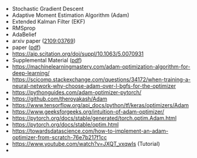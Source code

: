 <!-- wp:list -->
<ul><li>Stochastic Gradient Descent</li>
    <li>Adaptive Moment Estimation Algorithm (Adam)</li>
    <li>Extended Kalman Filter (EKF)</li>
    <li>RMSprop</li>
    <li>AdaBelief</li>
    <li>arxiv paper (<a href="https://arxiv.org/abs/2109.03769">2109:03769</a>)</li><li>paper (<a href="https://www.diva-portal.org/smash/get/diva2:1627223/FULLTEXT01.pdf">pdf</a>)</li>
    <li><a href="https://aip.scitation.org/doi/suppl/10.1063/5.0070931">https://aip.scitation.org/doi/suppl/10.1063/5.0070931</a></li><li>Supplemental Material (<a href="https://aip-prod-cdn.literatumonline.com/journals/content/jcp/2021/jcp.2021.155.issue-20/5.0070931/20211125/suppl/si.pdf?b92b4ad1b4f274c7087751811cabb28b62de34c95ad03a03114035292b3d3ba39211f1b2d571a3737559612822989685ad18695a62d8b406701302b3928bece3d61448ba7b18fbd6f498ea49ae63b8eb049edc14a944dca8ead85ba9d0482e307de19b9946fb85b25d769b18ca31d016851d150393c67cded4b1402a7902a4c6">pdf</a>)</li><li><a href="https://machinelearningmastery.com/adam-optimization-algorithm-for-deep-learning/">https://machinelearningmastery.com/adam-optimization-algorithm-for-deep-learning/</a></li><li><a href="https://scicomp.stackexchange.com/questions/34172/when-training-a-neural-network-why-choose-adam-over-l-bgfs-for-the-optimizer">https://scicomp.stackexchange.com/questions/34172/when-training-a-neural-network-why-choose-adam-over-l-bgfs-for-the-optimizer</a></li><li><a href="https://pythonguides.com/adam-optimizer-pytorch/">https://pythonguides.com/adam-optimizer-pytorch/</a></li><li><a href="https://github.com/theroyakash/Adam">https://github.com/theroyakash/Adam</a></li><li><a href="https://www.tensorflow.org/api_docs/python/tf/keras/optimizers/Adam">https://www.tensorflow.org/api_docs/python/tf/keras/optimizers/Adam</a></li><li><a href="https://www.geeksforgeeks.org/intuition-of-adam-optimizer/">https://www.geeksforgeeks.org/intuition-of-adam-optimizer/</a></li><li><a href="https://pytorch.org/docs/stable/generated/torch.optim.Adam.html">https://pytorch.org/docs/stable/generated/torch.optim.Adam.html</a></li><li><a href="https://pytorch.org/docs/stable/optim.html">https://pytorch.org/docs/stable/optim.html</a></li><li><a href="https://towardsdatascience.com/how-to-implement-an-adam-optimizer-from-scratch-76e7b217f1cc">https://towardsdatascience.com/how-to-implement-an-adam-optimizer-from-scratch-76e7b217f1cc</a></li><li><a href="https://www.youtube.com/watch?v=JXQT_vxqwIs">https://www.youtube.com/watch?v=JXQT_vxqwIs</a> (Tutorial)</li><li></li></ul>
<!-- /wp:list -->
